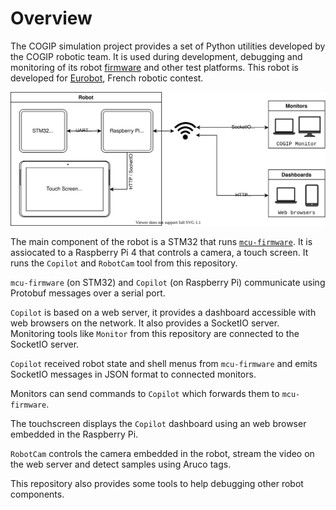 # Overview

The COGIP simulation project provides a set of Python utilities developed by the COGIP robotic team.
It is used during development, debugging and monitoring of its robot [firmware](https://github.com/cogip/mcu-firmware) and other test platforms.
This robot is developed for [Eurobot](https://www.eurobot.org/), French robotic contest.


![Communication Overview](img/copilot/copilot.svg)

The main component of the robot is a STM32 that runs [`mcu-firmware`](https://github.com/cogip/mcu-firmware). It is assiocated to a Raspberry Pi 4
that controls a camera, a touch screen. It runs the `Copilot` and `RobotCam` tool from this repository.

`mcu-firmware` (on STM32) and `Copilot` (on Raspberry Pi) communicate using Protobuf messages over a serial port.

`Copilot` is based on a web server, it provides a dashboard accessible with web browsers on the network.
It also provides a SocketIO server.
Monitoring tools like `Monitor` from this repository are connected to the SocketIO server.

`Copilot` received robot state and shell menus from `mcu-firmware` and emits SocketIO messages in JSON format to connected monitors.

Monitors can send commands to `Copilot` which forwards them to `mcu-firmware`.

The touchscreen displays the `Copilot` dashboard using an web browser embedded in the Raspberry Pi.

`RobotCam` controls the camera embedded in the robot, stream the video on the web server and detect samples using Aruco tags.

This repository also provides some tools to help debugging other robot components.
